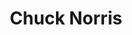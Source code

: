 ---
title: "Chuck Norris"
hashtag: chuck-norris
layout: hashtag
tags:
  - American
  - actor
  - Human Being
---